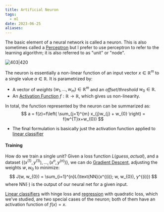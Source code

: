 ```yaml
---
title: Artificial Neuron
tags:
  - ml
date: 2023-06-25
aliases:
---
```

The basic element of a neural network is called a neuron. This is also sometimes called a [Perceptron](Perceptron.md) but I prefer to use perceptron to refer to the learning algorithm; it is also referred to as "unit" or "node".

![403|420](Artificial%20Neuron.png)

The neuron is essentially a non-linear function of an input vector $x \in \mathbb{R}^{m}$ to a single value $a \in \mathbb{R}$.  It is parametrized by:
- A vector of *weights* $(w_{1}, \dots, w_{m}) \in \mathbb{R}^{m}$ and an *offset*/*threshold* $w_{0} \in \mathbb{R}$.
- An [Activation Function](Activation%20Function.md) $f: \mathbb{R} \to \mathbb{R}$, which gives us non-linearity.

In total, the function represented by the neuron can be summarized as:
$$
a = f(z)=f\left( \sum_{j=1}^{m} x_{j}w_{j} + w_{0} \right) = f(w^{T}x+w_{0})
$$
- The final formulation is basically just the activation function applied to [linear classifier](Linear%20Classifier.md)

#### Training
How do we train a single unit? Given a loss function $L(guess, actual)$, and a dataset $\{ (x^{(1)}, y^{(1)}), \dots, (x^{n}, y^{(n)}) \}$, we can do [Gradient Descent](Gradient%20Descent.md), adjusting the weights $w, w_{0}$ to minimize:
$$
J(w, w_{0}) = \sum_{i=1}^{n}L(\text{NN}(x^{(i)}; w, w_{0}), y^{(i)})
$$
where $\text{NN}(\cdot)$ is the output of our neural net for a given input.

[Linear classifiers](Linear%20Classifier.md) with hinge loss and [regression](Regression.md) with quadratic loss, which we've studied, are two special cases of the neuron; both of them have an activation function of $f(x)=x$.